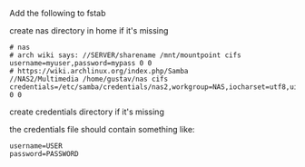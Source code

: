 Add the following to fstab

create nas directory in home if it's missing

```
# nas
# arch wiki says: //SERVER/sharename /mnt/mountpoint cifs username=myuser,password=mypass 0 0
# https://wiki.archlinux.org/index.php/Samba
//NAS2/Multimedia /home/gustav/nas cifs credentials=/etc/samba/credentials/nas2,workgroup=NAS,iocharset=utf8,uid=gustav,vers=1.0 0 0
```

create credentials directory if it's missing

the credentials file should contain something like:

```
username=USER
password=PASSWORD
```

